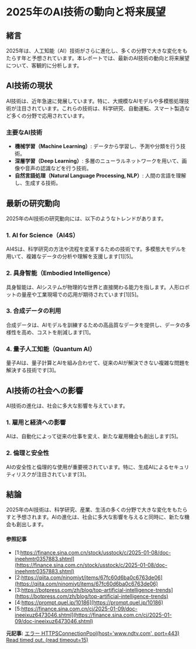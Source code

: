 # 2025年のAI技術の動向と将来展望

## 緒言

2025年は、人工知能（AI）技術がさらに進化し、多くの分野で大きな変化をもたらす年と予想されています。本レポートでは、最新のAI技術の動向と将来展望について、客観的に分析します。

## AI技術の現状

AI技術は、近年急速に発展しています。特に、大規模なAIモデルや多模態処理技術が注目されています。これらの技術は、科学研究、自動運転、スマート製造など多くの分野で応用されています。

### 主要なAI技術

- **機械学習（Machine Learning）**: データから学習し、予測や分類を行う技術。
- **深層学習（Deep Learning）**: 多層のニューラルネットワークを用いて、画像や音声の認識などを行う技術。
- **自然言語処理（Natural Language Processing, NLP）**: 人間の言語を理解し、生成する技術。

## 最新の研究動向

2025年のAI技術の研究動向には、以下のようなトレンドがあります。

### 1. **AI for Science（AI4S）**
AI4Sは、科学研究の方法や流程を変革するための技術です。多模態大モデルを用いて、複雑なデータの分析や理解を支援します[1][5]。

### 2. **具身智能（Embodied Intelligence）**
具身智能は、AIシステムが物理的な世界と直接関わる能力を指します。人形ロボットの量産や工業現場での応用が期待されています[1][5]。

### 3. **合成データの利用**
合成データは、AIモデルを訓練するための高品質なデータを提供し、データの多様性を高め、コストを削減します[1]。

### 4. **量子人工知能（Quantum AI）**
量子AIは、量子計算とAIを組み合わせて、従来のAIが解決できない複雑な問題を解決する技術です[3]。

## AI技術の社会への影響

AI技術の進化は、社会に多大な影響を与えています。

### 1. **雇用と経済への影響**
AIは、自動化によって従来の仕事を変え、新たな雇用機会も創出します[5]。

### 2. **倫理と安全性**
AIの安全性と倫理的な使用が重要視されています。特に、生成AIによるセキュリティリスクが注目されています[3]。

## 結論

2025年のAI技術は、科学研究、産業、生活の多くの分野で大きな変化をもたらすと予想されます。AIの進化は、社会に多大な影響を与えると同時に、新たな機会も創出します。

#### 参照記事
- [1:https://finance.sina.com.cn/stock/usstock/c/2025-01-08/doc-ineehmtr0357883.shtml](https://finance.sina.com.cn/stock/usstock/c/2025-01-08/doc-ineehmtr0357883.shtml)
- [2:https://qiita.com/ninomiyt/items/67fc60d6ba0c6763de06](https://qiita.com/ninomiyt/items/67fc60d6ba0c6763de06)
- [3:https://botpress.com/zh/blog/top-artificial-intelligence-trends](https://botpress.com/zh/blog/top-artificial-intelligence-trends)
- [4:https://prompt.quel.jp/10186](https://prompt.quel.jp/10186)
- [5:https://finance.sina.com.cn/cj/2025-01-09/doc-ineeixuz6473046.shtml](https://finance.sina.com.cn/cj/2025-01-09/doc-ineeixuz6473046.shtml)


**元記事:** [エラー HTTPSConnectionPool(host='www.ndtv.com', port=443) Read timed out. (read timeout=15)](https://www.ndtv.com/offbeat/chatgpt-saved-our-relationship-us-couple-reveals-how-ai-helped-solve-fights-7854592)